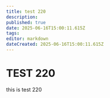 ```yaml
---
title: test 220
description: 
published: true
date: 2025-06-16T15:00:11.615Z
tags: 
editor: markdown
dateCreated: 2025-06-16T15:00:11.615Z
---
```


# TEST 220
this is test 220

